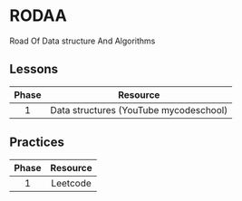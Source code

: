 # RODAA
Road Of Data structure And Algorithms



## Lessons

|Phase|Resource|
|:--:|:--:|
|1|Data structures (YouTube mycodeschool)|



## Practices

|Phase|Resource|
|:--:|:--:|
|1|Leetcode|
